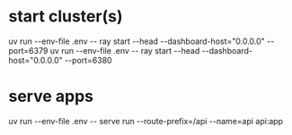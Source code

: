 # start cluster(s)
uv run --env-file .env -- ray start --head --dashboard-host="0.0.0.0" --port=6379
uv run --env-file .env -- ray start --head --dashboard-host="0.0.0.0" --port=6380

# serve apps
uv run --env-file .env -- serve run --route-prefix=/api --name=api api:app


